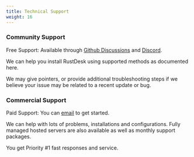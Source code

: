 ```yaml
---
title: Technical Support
weight: 16
---
```


### Community Support

Free Support: Available through [Github Discussions](https://github.com/rustdesk/rustdesk/discussions) and [Discord](https://discord.gg/nDceKgxnkV).

We can help you install RustDesk using supported methods as documented here.

We may give pointers, or provide additional troubleshooting steps if we believe your issue may be related to a recent update or bug.

### Commercial Support

Paid Support: You can [email](mailto:support@rustdesk.com) to get started.

We can help with lots of problems, installations and configurations. Fully managed hosted servers are also available as well as monthly support packages.

You get Priority #1 fast responses and service.
